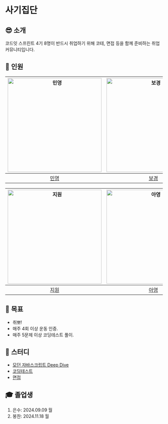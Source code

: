 # 사기집단

## 😎 소개

코드잇 스프린트 4기 8명이 반드시 취업하기 위해 코테, 면접 등을 함께 준비하는 취업 커뮤니티입니다.

## 🐤 인원

| <a href="https://github.com/minyoung0503"><img src="https://github.com/minyoung0503.png" alt="민영" width="300" /></a> | <a href="https://github.com/bokeeeey"><img src="https://github.com/bokeeeey.png" alt="보경" width="300" /></a> | <a href="https://github.com/codingaring"><img src="https://github.com/codingaring.png" alt="유경" width="300" /></a> | <a href="https://github.com/whai2"><img src="https://github.com/whai2.png" alt="은수" width="300" /></a> |
| :--------------------------------------------------------------------------------------------------------------------: | :------------------------------------------------------------------------------------------------------------: | :------------------------------------------------------------------------------------------------------------------: | :------------------------------------------------------------------------------------------------------: |
|                                        [민영](https://github.com/minyoung0503)                                         |                                      [보경](https://github.com/bokeeeey)                                       |                                        [유경](https://github.com/codingaring)                                        |                                     [은수](https://github.com/whai2)                                     |

| <a href="https://github.com/seolsis"><img src="https://github.com/seolsis.png" alt="지원" width="300" /></a> | <a href="https://github.com/ayoung-iya"><img src="https://github.com/ayoung-iya.png" alt="아영" width="300" /></a> | <a href="https://github.com/Seoin02"><img src="https://github.com/Seoin02.png" alt="서인" width="300" /></a> | <a href="https://github.com/devwqc"><img src="https://github.com/devwqc.png" alt="봉찬" width="300" /></a> |
| :----------------------------------------------------------------------------------------------------------: | :----------------------------------------------------------------------------------------------------------------: | :----------------------------------------------------------------------------------------------------------: | :--------------------------------------------------------------------------------------------------------: |
|                                      [지원](https://github.com/seolsis)                                      |                                       [아영](https://github.com/ayoung-iya)                                        |                                      [서인](https://github.com/Seoin02)                                      |                                     [봉찬](https://github.com/devwqc)                                      |

## 🎯 목표

- 취뽀!
- 매주 4회 이상 운동 인증.
- 매주 5문제 이상 코딩테스트 풀이.

## 📜 스터디

- [모던 자바스크립트 Deep Dive](https://github.com/fraudgroup/js-deep-dive)
- [코딩테스트](https://github.com/fraudgroup/codingtest)
- [면접](https://github.com/fraudgroup/interview)

## 🎓 졸업생

1. 은수: 2024.09.09 월
2. 봉찬: 2024.11.18 월
